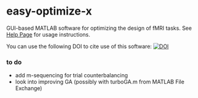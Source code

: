 # easy-optimize-x
GUI-based MATLAB software for optimizing the design of fMRI tasks. See [Help Page](http://spunt.github.io/easy-optimize-x) for usage instructions.

You can use the following DOI to cite use of this software: [![DOI](https://zenodo.org/badge/21612/spunt/easy-optimize-x.svg)](https://zenodo.org/badge/latestdoi/21612/spunt/easy-optimize-x)

### to do
* add m-sequencing for trial counterbalancing
* look into improving GA (possibly with turboGA.m from MATLAB File Exchange)
